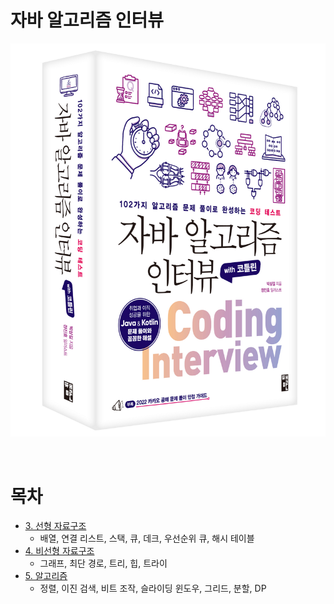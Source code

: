 # 자바 알고리즘 인터뷰

![img.png](../../img/img.png)

<br>

# 목차

- [3. 선형 자료구조]()
  - 배열, 연결 리스트, 스택, 큐, 데크, 우선순위 큐, 해시 테이블
- [4. 비선형 자료구조]()
  - 그래프, 최단 경로, 트리, 힙, 트라이
- [5. 알고리즘]()
  - 정렬, 이진 검색, 비트 조작, 슬라이딩 윈도우, 그리드, 분할, DP
